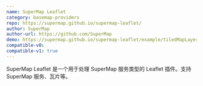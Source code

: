 ```yaml
---
name: SuperMap Leaflet
category: basemap-providers
repo: https://supermap.github.io/supermap-leaflet/
author: SuperMap
author-url: https://github.com/SuperMap
demo: https://supermap.github.io/supermap-leaflet/example/tiledMapLayer.html
compatible-v0:
compatible-v1: true
---
```


SuperMap Leaflet 是一个用于处理 SuperMap 服务类型的 Leaflet 插件。支持 SuperMap 服务、瓦片等。
